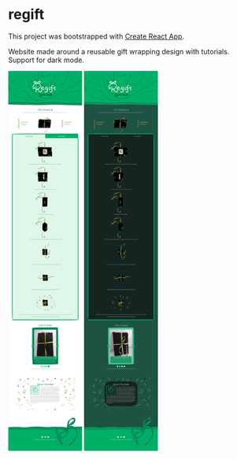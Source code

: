 # regift

This project was bootstrapped with [Create React App](https://github.com/facebook/create-react-app).

Website made around a reusable gift wrapping design with tutorials.
Support for dark mode.

<img src="/regift-screenshot.png" alt="Full screenshot of huldalilja.com" width="150px"/>
<img src="/regift-dark-screenshot.png" alt="Full screenshot of huldalilja.com dark mode" width="150px"/>
